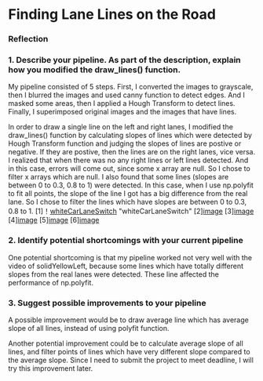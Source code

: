 # **Finding Lane Lines on the Road** 




### Reflection

### 1. Describe your pipeline. As part of the description, explain how you modified the draw_lines() function.

My pipeline consisted of 5 steps. First, I converted the images to grayscale, then I blurred the images and used canny function to detect edges. And I masked some areas, then I applied a Hough Transform to detect lines. Finally, I superimposed original images and the images that have lines.

In order to draw a single line on the left and right lanes, I modified the draw_lines() function by calculating slopes of lines which were detected by Hough Transform function and judging the slopes of lines are postive or negative. If they are postive, then the lines are on the right lanes, vice versa. I realized that when there was no any right lines or left lines detected. And in this case, errors will come out, since some x array are null. So I chose to filter x arrays which are null. I also found that some lines (slopes are between 0 to 0.3, 0.8 to 1) were detected. In this case, when I use np.polyfit to fit all points, the slope of the line I got has a big difference from the real lane. So I chose to filter the lines which have slopes are between 0 to 0.3, 0.8 to 1.
[1]！[whiteCarLaneSwitch](/test_images_output/whiteCarLaneSwitch.jpg)
"whiteCarLaneSwitch"
[2][image](test_images_output/solidYellowCurve.jpg "solidYellowCurve")
[3][image](test_images_output/solidWhiteCurve.jpg "solidWhiteCurve")
[4][image](test_images_output/solidWhiteRight.jpg "solidWhiteRight")
[5][image](test_images_output/solidYellowLeft.jpg "solidYellowLeft")
[6][image](test_images_output/solidYellowCurve2.jpg "solidYellowCurve2")


### 2. Identify potential shortcomings with your current pipeline


One potential shortcoming is that my pipeline worked not very well with the video of solidYellowLeft, because some lines which have totally different slopes from the real lanes were detected. These line affected the performance of np.polyfit.

### 3. Suggest possible improvements to your pipeline

A possible improvement would be to draw average line which has average slope of all lines, instead of using polyfit function.

Another potential improvement could be to calculate average slope of all lines, and filter points of lines which have very different slope compared to the average slope. Since I need to submit the project to meet deadline, I will try this improvement later.
